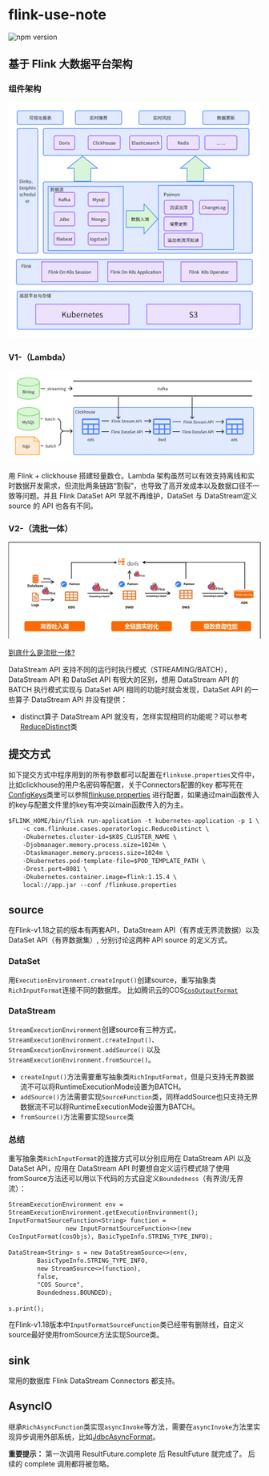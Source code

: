 # flink-use-note

<p align="left">
  <img src="https://img.shields.io/github/stars/benbenhub/flink-use-note?style=social" alt="npm version" />
</p>

## 基于 Flink 大数据平台架构

### 组件架构
![_local.png](docs/images/组件.PNG)

### V1-（Lambda）
![lambda_local.png](docs/images/Lambda.PNG)

用 Flink + clickhouse 搭建轻量数仓。Lambda 架构虽然可以有效支持离线和实时数据开发需求，但流批两条链路“割裂”，也导致了高开发成本以及数据口径不一致等问题。并且 Flink DataSet API 早就不再维护，DataSet 与 DataStream定义 source 的 API 也各有不同。

### V2-（流批一体）
![stream_local.png](docs/images/stream.PNG)

[到底什么是流批一体?](https://docs.qq.com/doc/DWFpRTE1vTmtNbk9n)

DataStream API 支持不同的运行时执行模式（STREAMING/BATCH），DataStream API 和 DataSet API 有很大的区别，想用 DataStream API 的BATCH
执行模式实现与 DataSet API 相同的功能时就会发现，DataSet API 的一些算子 DataStream API 并没有提供：
- distinct算子 DataStream API 就没有，怎样实现相同的功能呢？可以参考[ReduceDistinct](flinkuse-cases/src/main/java/com/flinkuse/cases/operatorlogic/ReduceDistinct.java)类


[comment]: <> (## 介绍)

[comment]: <> (Flink Java 使用笔记，Flink源码解析，数据处理逻辑记录，Flink Connectors 部分参考[纯钧]&#40;https://github.com/DTStack/chunjun&#41;)

[comment]: <> (，将不同的数据库链接封装在[flinkuse-core]&#40;flinkuse-core/src/main/java/com/flinkuse/core&#41;，[flinkuse-cases]&#40;flinkuse-cases/src/main/java/com/flinkuse/cases&#41;列举Flink算子使用样例和流式数据处理逻辑样例。)

## 提交方式
如下提交方式中程序用到的所有参数都可以配置在`flinkuse.properties`文件中，比如clickhouse的用户名密码等配置，关于Connectors配置的key
都写死在[ConfigKeys](flinkuse-core/src/main/java/com/flinkuse/core/constance/ConfigKeys.java)类里可以参照[flinkuse.properties](flinkuse.properties)
进行配置，如果通过main函数传入的key与配置文件里的key有冲突以main函数传入的为主。

```
$FLINK_HOME/bin/flink run-application -t kubernetes-application -p 1 \
    -c com.flinkuse.cases.operatorlogic.ReduceDistinct \
    -Dkubernetes.cluster-id=$K8S_CLUSTER_NAME \
    -Djobmanager.memory.process.size=1024m \
    -Dtaskmanager.memory.process.size=1024m \
    -Dkubernetes.pod-template-file=$POD_TEMPLATE_PATH \
    -Drest.port=8081 \
    -Dkubernetes.container.image=flink:1.15.4 \
    local://app.jar --conf /flinkuse.properties
```

## source

在Flink-v1.18之前的版本有两套API，DataStream API（有界或无界流数据）以及 DataSet API（有界数据集）,
分别讨论这两种 API source 的定义方式。

### DataSet
用`ExecutionEnvironment.createInput()`创建source，重写抽象类`RichInputFormat`连接不同的数据库。
比如腾讯云的COS[`CosOutputFormat`](flinkuse-core/src/main/java/com/flinkuse/core/connector/cos/CosOutputFormat.java)

### DataStream
`StreamExecutionEnvironment`创建source有三种方式，`StreamExecutionEnvironment.createInput()`、`StreamExecutionEnvironment.addSource()`
以及`StreamExecutionEnvironment.fromSource()`。
- `createInput()`方法需要重写抽象类`RichInputFormat`，但是只支持无界数据流不可以将RuntimeExecutionMode设置为BATCH。
- `addSource()`方法需要实现`SourceFunction`类，同样addSource也只支持无界数据流不可以将RuntimeExecutionMode设置为BATCH。
- `fromSource()`方法需要实现`Source`类

### 总结
重写抽象类`RichInputFormat`的连接方式可以分别应用在 DataStream API 以及 DataSet API，应用在 DataStream API 时要想自定义运行模式除了使用
fromSource方法还可以用以下代码的方式自定义`Boundedness`（有界流/无界流）：
```
StreamExecutionEnvironment env = StreamExecutionEnvironment.getExecutionEnvironment();
InputFormatSourceFunction<String> function =
                new InputFormatSourceFunction<>(new CosInputFormat(cosObjs), BasicTypeInfo.STRING_TYPE_INFO);

DataStream<String> s = new DataStreamSource<>(env,
        BasicTypeInfo.STRING_TYPE_INFO,
        new StreamSource<>(function),
        false,
        "COS Source",
        Boundedness.BOUNDED);
        
s.print();
```
在Flink-v1.18版本中`InputFormatSourceFunction`类已经带有删除线，自定义source最好使用fromSource方法实现Source类。

## sink
常用的数据库 Flink DataStream Connectors 都支持。
## AsyncIO
继承`RichAsyncFunction`类实现`asyncInvoke`等方法，需要在`asyncInvoke`方法里实现异步调用外部系统，比如[JdbcAsyncFormat](flinkuse-core/src/main/java/com/flinkuse/core/connector/jdbc/JdbcAsyncFormat.java)。

**重要提示：** 第一次调用 ResultFuture.complete 后 ResultFuture 就完成了。 后续的 complete 调用都将被忽略。
